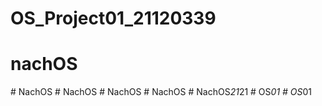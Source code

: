 ﻿# OS_Project01_21120339
# nachOS
#   N a c h O S  
 #   N a c h O S  
 #   N a c h O S  
 #   N a c h O S  
 #   N a c h O S _ 2 1 _ 2 1  
 #   O S _ 0 1  
 #   O S _ 0 1  
 